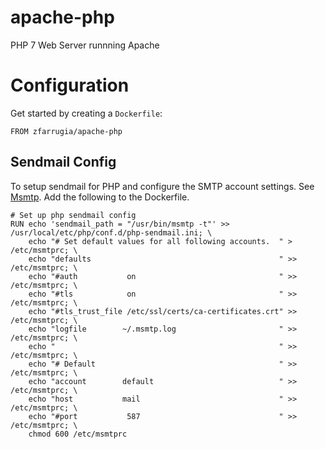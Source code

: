 # apache-php
PHP 7 Web Server runnning Apache

# Configuration

Get started by creating a `Dockerfile`:

```
FROM zfarrugia/apache-php
```

## Sendmail Config
To setup sendmail for PHP and configure the SMTP account settings. See [Msmtp](https://wiki.archlinux.org/index.php/Msmtp).
Add the following to the Dockerfile.

```
# Set up php sendmail config
RUN echo 'sendmail_path = "/usr/bin/msmtp -t"' >> /usr/local/etc/php/conf.d/php-sendmail.ini; \
    echo "# Set default values for all following accounts.  " >  /etc/msmtprc; \
    echo "defaults                                          " >> /etc/msmtprc; \
    echo "#auth           on                                " >> /etc/msmtprc; \
    echo "#tls            on                                " >> /etc/msmtprc; \
    echo "#tls_trust_file /etc/ssl/certs/ca-certificates.crt" >> /etc/msmtprc; \
    echo "logfile        ~/.msmtp.log                       " >> /etc/msmtprc; \
    echo "                                                  " >> /etc/msmtprc; \
    echo "# Default                                         " >> /etc/msmtprc; \
    echo "account        default                            " >> /etc/msmtprc; \
    echo "host           mail                               " >> /etc/msmtprc; \
    echo "#port           587                               " >> /etc/msmtprc; \
    chmod 600 /etc/msmtprc
